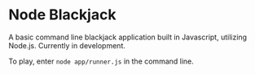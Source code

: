 # Node Blackjack

A basic command line blackjack application built in Javascript, utilizing Node.js. Currently in development.

To play, enter `node app/runner.js` in the command line.
